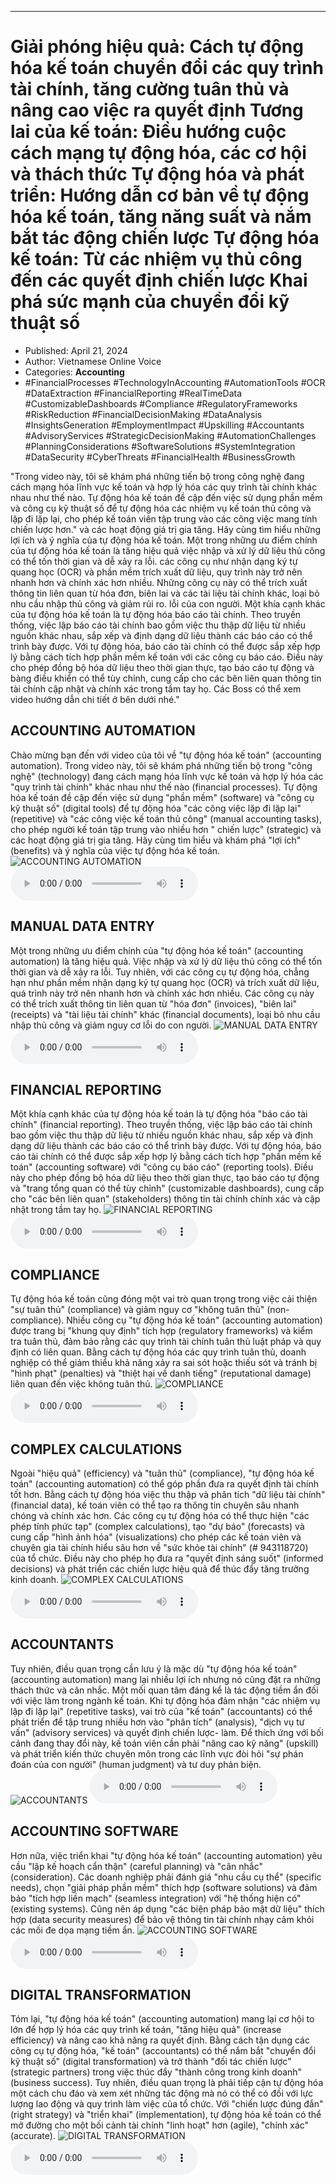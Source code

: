 
---

# Giải phóng hiệu quả: Cách tự động hóa kế toán chuyển đổi các quy trình tài chính, tăng cường tuân thủ và nâng cao việc ra quyết định Tương lai của kế toán: Điều hướng cuộc cách mạng tự động hóa, các cơ hội và thách thức Tự động hóa và phát triển: Hướng dẫn cơ bản về tự động hóa kế toán, tăng năng suất và nắm bắt tác động chiến lược Tự động hóa kế toán: Từ các nhiệm vụ thủ công đến các quyết định chiến lược Khai phá sức mạnh của chuyển đổi kỹ thuật số

- Published: April 21, 2024
- Author: Vietnamese Online Voice
- Categories: **Accounting**
- #FinancialProcesses #TechnologyInAccounting #AutomationTools #OCR #DataExtraction #FinancialReporting #RealTimeData #CustomizableDashboards #Compliance #RegulatoryFrameworks #RiskReduction #FinancialDecisionMaking #DataAnalysis #InsightsGeneration #EmploymentImpact #Upskilling #Accountants #AdvisoryServices #StrategicDecisionMaking #AutomationChallenges #PlanningConsiderations #SoftwareSolutions #SystemIntegration #DataSecurity #CyberThreats #FinancialHealth #BusinessGrowth

"Trong video này, tôi sẽ khám phá những tiến bộ trong công nghệ đang cách mạng hóa lĩnh vực kế toán và hợp lý hóa các quy trình tài chính khác nhau như thế nào. Tự động hóa kế toán đề cập đến việc sử dụng phần mềm và công cụ kỹ thuật số để tự động hóa các nhiệm vụ kế toán thủ công và lặp đi lặp lại, cho phép kế toán viên tập trung vào các công việc mang tính chiến lược hơn." và các hoạt động giá trị gia tăng. Hãy cùng tìm hiểu những lợi ích và ý nghĩa của tự động hóa kế toán. Một trong những ưu điểm chính của tự động hóa kế toán là tăng hiệu quả việc nhập và xử lý dữ liệu thủ công có thể tốn thời gian và dễ xảy ra lỗi. các công cụ như nhận dạng ký tự quang học (OCR) và phần mềm trích xuất dữ liệu, quy trình này trở nên nhanh hơn và chính xác hơn nhiều. Những công cụ này có thể trích xuất thông tin liên quan từ hóa đơn, biên lai và các tài liệu tài chính khác, loại bỏ nhu cầu nhập thủ công và giảm rủi ro. lỗi của con người. Một khía cạnh khác của tự động hóa kế toán là tự động hóa báo cáo tài chính. Theo truyền thống, việc lập báo cáo tài chính bao gồm việc thu thập dữ liệu từ nhiều nguồn khác nhau, sắp xếp và định dạng dữ liệu thành các báo cáo có thể trình bày được. Với tự động hóa, báo cáo tài chính có thể được sắp xếp hợp lý bằng cách tích hợp phần mềm kế toán với các công cụ báo cáo. Điều này cho phép đồng bộ hóa dữ liệu theo thời gian thực, tạo báo cáo tự động và bảng điều khiển có thể tùy chỉnh, cung cấp cho các bên liên quan thông tin tài chính cập nhật và chính xác trong tầm tay họ. Các Boss có thể xem video hướng dẫn chi tiết ở bên dưới nhé."


## ACCOUNTING AUTOMATION

Chào mừng bạn đến với video của tôi về "tự động hóa kế toán" (accounting automation). Trong video này, tôi sẽ khám phá những tiến bộ trong "công nghệ" (technology) đang cách mạng hóa lĩnh vực kế toán và hợp lý hóa các "quy trình tài chính" khác nhau như thế nào (financial processes). Tự động hóa kế toán đề cập đến việc sử dụng "phần mềm" (software) và "công cụ kỹ thuật số" (digital tools) để tự động hóa "các công việc lặp đi lặp lại" (repetitive) và "các công việc kế toán thủ công" (manual accounting tasks), cho phép người kế toán tập trung vào nhiều hơn " chiến lược" (strategic) và các hoạt động giá trị gia tăng. Hãy cùng tìm hiểu và khám phá "lợi ích" (benefits) và ý nghĩa của việc tự động hóa kế toán.
![ACCOUNTING AUTOMATION](https://http-archiver-apis-production-80.schnworks.com/storage/images/transitions/2024-04-21/transition--12354653138-Montserrat-ExtraBold-283593.jpg)
<audio controls>
    <source src="https://http-archiver-apis-production-80.schnworks.com/storage/audio/file-24747073175.mp3" type="audio/mpeg">
</audio>



## MANUAL DATA ENTRY

Một trong những ưu điểm chính của "tự động hóa kế toán" (accounting automation) là tăng hiệu quả. Việc nhập và xử lý dữ liệu thủ công có thể tốn thời gian và dễ xảy ra lỗi. Tuy nhiên, với các công cụ tự động hóa, chẳng hạn như phần mềm nhận dạng ký tự quang học (OCR) và trích xuất dữ liệu, quá trình này trở nên nhanh hơn và chính xác hơn nhiều. Các công cụ này có thể trích xuất thông tin liên quan từ "hóa đơn" (invoices), "biên lai" (receipts) và "tài liệu tài chính" khác (financial documents), loại bỏ nhu cầu nhập thủ công và giảm nguy cơ lỗi do con người.
![MANUAL DATA ENTRY](https://http-archiver-apis-production-80.schnworks.com/storage/images/transitions/2024-04-21/transition-12842155470-Montserrat-ExtraBold-4A148C.jpg)
<audio controls>
    <source src="https://http-archiver-apis-production-80.schnworks.com/storage/audio/file-61659833801.mp3" type="audio/mpeg">
</audio>



## FINANCIAL REPORTING

Một khía cạnh khác của tự động hóa kế toán là tự động hóa "báo cáo tài chính" (financial reporting). Theo truyền thống, việc lập báo cáo tài chính bao gồm việc thu thập dữ liệu từ nhiều nguồn khác nhau, sắp xếp và định dạng dữ liệu thành các báo cáo có thể trình bày được. Với tự động hóa, báo cáo tài chính có thể được sắp xếp hợp lý bằng cách tích hợp "phần mềm kế toán" (accounting software) với "công cụ báo cáo" (reporting tools). Điều này cho phép đồng bộ hóa dữ liệu theo thời gian thực, tạo báo cáo tự động và "trang tổng quan có thể tùy chỉnh" (customizable dashboards), cung cấp cho "các bên liên quan" (stakeholders) thông tin tài chính chính xác và cập nhật trong tầm tay họ.
![FINANCIAL REPORTING](https://http-archiver-apis-production-80.schnworks.com/storage/images/transitions/2024-04-21/transition-30561969440-Montserrat-ExtraBold-1A237E.jpg)
<audio controls>
    <source src="https://http-archiver-apis-production-80.schnworks.com/storage/audio/file-3064303904.mp3" type="audio/mpeg">
</audio>



## COMPLIANCE

Tự động hóa kế toán cũng đóng một vai trò quan trọng trong việc cải thiện "sự tuân thủ" (compliance) và giảm nguy cơ "không tuân thủ" (non-compliance). Nhiều công cụ "tự động hóa kế toán" (accounting automation) được trang bị "khung quy định" tích hợp (regulatory frameworks) và kiểm tra tuân thủ, đảm bảo rằng các quy trình tài chính tuân thủ luật pháp và quy định có liên quan. Bằng cách tự động hóa các quy trình tuân thủ, doanh nghiệp có thể giảm thiểu khả năng xảy ra sai sót hoặc thiếu sót và tránh bị "hình phạt" (penalties) và "thiệt hại về danh tiếng" (reputational damage) liên quan đến việc không tuân thủ.
![COMPLIANCE](https://http-archiver-apis-production-80.schnworks.com/storage/images/transitions/2024-04-21/transition-31496881105-Montserrat-Black-512DA8.jpg)
<audio controls>
    <source src="https://http-archiver-apis-production-80.schnworks.com/storage/audio/file-2319781620.mp3" type="audio/mpeg">
</audio>



## COMPLEX CALCULATIONS

Ngoài "hiệu quả" (efficiency) và "tuân thủ" (compliance), "tự động hóa kế toán" (accounting automation) có thể góp phần đưa ra quyết định tài chính tốt hơn. Bằng cách tự động hóa việc thu thập và phân tích "dữ liệu tài chính" (financial data), kế toán viên có thể tạo ra thông tin chuyên sâu nhanh chóng và chính xác hơn. Các công cụ tự động hóa có thể thực hiện "các phép tính phức tạp" (complex calculations), tạo "dự báo" (forecasts) và cung cấp "hình ảnh hóa" (visualizations) cho phép các kế toán viên và chuyên gia tài chính hiểu sâu hơn về "sức khỏe tài chính" (# 943118720) của tổ chức. Điều này cho phép họ đưa ra "quyết định sáng suốt" (informed decisions) và phát triển các chiến lược hiệu quả để thúc đẩy tăng trưởng kinh doanh.
![COMPLEX CALCULATIONS](https://http-archiver-apis-production-80.schnworks.com/storage/images/transitions/2024-04-21/transition--3097931472-Montserrat-SemiBold-303F9F.jpg)
<audio controls>
    <source src="https://http-archiver-apis-production-80.schnworks.com/storage/audio/file-33968909861.mp3" type="audio/mpeg">
</audio>



## ACCOUNTANTS

Tuy nhiên, điều quan trọng cần lưu ý là mặc dù "tự động hóa kế toán" (accounting automation) mang lại nhiều lợi ích nhưng nó cũng đặt ra những thách thức và cân nhắc. Một mối quan tâm đáng kể là tác động tiềm ẩn đối với việc làm trong ngành kế toán. Khi tự động hóa đảm nhận "các nhiệm vụ lặp đi lặp lại" (repetitive tasks), vai trò của "kế toán" (accountants) có thể phát triển để tập trung nhiều hơn vào "phân tích" (analysis), "dịch vụ tư vấn" (advisory services) và quyết định chiến lược- làm. Để thích ứng với bối cảnh đang thay đổi này, kế toán viên cần phải "nâng cao kỹ năng" (upskill) và phát triển kiến ​​thức chuyên môn trong các lĩnh vực đòi hỏi "sự phán đoán của con người" (human judgment) và tư duy phản biện.
![ACCOUNTANTS](https://http-archiver-apis-production-80.schnworks.com/storage/images/transitions/2024-04-21/transition--775140273-Montserrat-Thin-303F9F.jpg)
<audio controls>
    <source src="https://http-archiver-apis-production-80.schnworks.com/storage/audio/file-15993106511.mp3" type="audio/mpeg">
</audio>



## ACCOUNTING SOFTWARE

Hơn nữa, việc triển khai "tự động hóa kế toán" (accounting automation) yêu cầu "lập kế hoạch cẩn thận" (careful planning) và "cân nhắc" (consideration). Các doanh nghiệp phải đánh giá "nhu cầu cụ thể" (specific needs), chọn "giải pháp phần mềm" thích hợp (software solutions) và đảm bảo "tích hợp liền mạch" (seamless integration) với "hệ thống hiện có" (existing systems). Cũng nên áp dụng "các biện pháp bảo mật dữ liệu" thích hợp (data security measures) để bảo vệ thông tin tài chính nhạy cảm khỏi các mối đe dọa mạng tiềm ẩn.
![ACCOUNTING SOFTWARE](https://http-archiver-apis-production-80.schnworks.com/storage/images/transitions/2024-04-21/transition--17801701756-Montserrat-ExtraBold-880E4F.jpg)
<audio controls>
    <source src="https://http-archiver-apis-production-80.schnworks.com/storage/audio/file-7166282218.mp3" type="audio/mpeg">
</audio>



## DIGITAL TRANSFORMATION

Tóm lại, "tự động hóa kế toán" (accounting automation) mang lại cơ hội to lớn để hợp lý hóa các quy trình kế toán, "tăng hiệu quả" (increase efficiency) và nâng cao khả năng ra quyết định. Bằng cách tận dụng các công cụ tự động hóa, "kế toán" (accountants) có thể nắm bắt "chuyển đổi kỹ thuật số" (digital transformation) và trở thành "đối tác chiến lược" (strategic partners) trong việc thúc đẩy "thành công trong kinh doanh" (business success). Tuy nhiên, điều quan trọng là phải tiếp cận tự động hóa một cách chu đáo và xem xét những tác động mà nó có thể có đối với lực lượng lao động và quy trình làm việc của tổ chức. Với "chiến lược đúng đắn" (right strategy) và "triển khai" (implementation), tự động hóa kế toán có thể mở đường cho một bối cảnh tài chính "linh hoạt" hơn (agile), "chính xác" (accurate).
![DIGITAL TRANSFORMATION](https://http-archiver-apis-production-80.schnworks.com/storage/images/transitions/2024-04-21/transition--37340432801-Montserrat-Regular-1A237E.jpg)
<audio controls>
    <source src="https://http-archiver-apis-production-80.schnworks.com/storage/audio/file-36817479480.mp3" type="audio/mpeg">
</audio>

